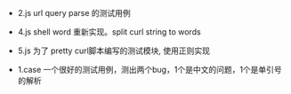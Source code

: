 - 2.js url query parse 的测试用例
- 4.js shell word 重新实现。split curl string to words 
- 5.js 为了 pretty curl脚本编写的测试模块, 使用正则实现

- 1.case 一个很好的测试用例，测出两个bug，1个是中文的问题，1个是单引号的解析

